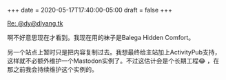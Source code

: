 +++
date = 2020-05-17T17:40:00-05:00
draft = false
+++

<a class="u-in-reply-to" href="https://dlyang.tk/@dy/104078140055579507">Re: @dy@dlyang.tk</a>

啊不好意思现在才看到。我现在用的袜子是Balega Hidden Comfort。

另一个站点上暂时只是把内容复制过去。我想最终给主站加上ActivityPub支持，这样就不必额外维护一个Mastodon实例了。不过这估计会是个长期工程😂 ，在那之前我会持续维护这个实例的。
